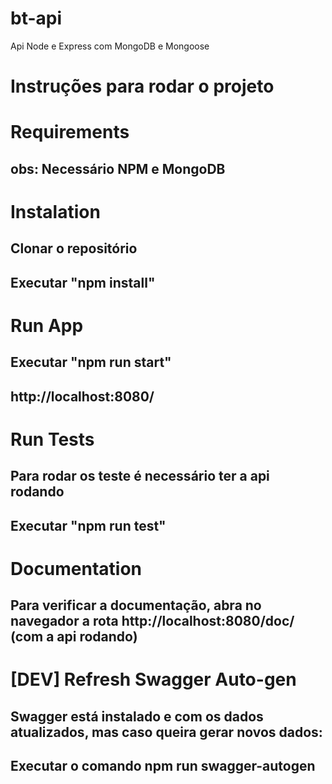 # bt-api
 Api Node e Express com MongoDB e Mongoose

# Instruções para rodar o projeto

# Requirements
## obs: Necessário NPM e MongoDB
# Instalation
## Clonar o repositório
## Executar "npm install"
# Run App
## Executar "npm run start"
## http://localhost:8080/
# Run Tests
## Para rodar os teste é necessário ter a api rodando 
## Executar "npm run test"
# Documentation
## Para verificar a documentação, abra no navegador a rota http://localhost:8080/doc/ (com a api rodando)
# [DEV] Refresh Swagger Auto-gen
## Swagger está instalado e com os dados atualizados, mas caso queira gerar novos dados:
## Executar o comando npm run swagger-autogen
